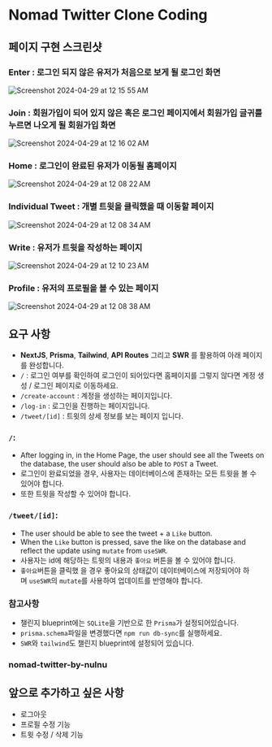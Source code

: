 # Nomad Twitter Clone Coding

## 페이지 구현 스크린샷

### Enter : 로그인 되지 않은 유저가 처음으로 보게 될 로그인 화면
![Screenshot 2024-04-29 at 12 15 55 AM](https://github.com/Eastynfromeast/nomad-twitter-by-nulnu/assets/95607479/1c9a7643-28e6-4ca2-81a2-8ebde65d38b7)

### Join : 회원가입이 되어 있지 않은 혹은 로그인 페이지에서 회원가입 글귀를 누르면 나오게 될 회원가입 화면
![Screenshot 2024-04-29 at 12 16 02 AM](https://github.com/Eastynfromeast/nomad-twitter-by-nulnu/assets/95607479/cd4b1891-ca5d-4953-a4ab-a5316b59763b)

### Home : 로그인이 완료된 유저가 이동될 홈페이지
![Screenshot 2024-04-29 at 12 08 22 AM](https://github.com/Eastynfromeast/nomad-twitter-by-nulnu/assets/95607479/6639f868-32df-414f-bedd-3a5036fbb22c)


### Individual Tweet : 개별 트윗을 클릭했을 때 이동할 페이지
![Screenshot 2024-04-29 at 12 08 34 AM](https://github.com/Eastynfromeast/nomad-twitter-by-nulnu/assets/95607479/248f1f73-e5ad-4e34-9ac7-823628f0863a)

### Write : 유저가 트윗을 작성하는 페이지
![Screenshot 2024-04-29 at 12 10 23 AM](https://github.com/Eastynfromeast/nomad-twitter-by-nulnu/assets/95607479/cefc310d-5171-4e7f-85b4-cc279f34c97e)

### Profile : 유저의 프로필을 볼 수 있는 페이지
![Screenshot 2024-04-29 at 12 08 38 AM](https://github.com/Eastynfromeast/nomad-twitter-by-nulnu/assets/95607479/9aee6f38-10c3-45aa-abe9-2b0dfc69400c)



## 요구 사항
- **NextJS**, **Prisma**, **Tailwind**, **API Routes** 그리고 **SWR** 를 활용하여 아래 페이지를 완성합니다.
- `/` : 로그인 여부를 확인하여 로그인이 되어있다면 홈페이지를 그렇지 않다면 계정 생성 / 로그인 페이지로 이동하세요.
- `/create-account` : 계정을 생성하는 페이지입니다.
- `/log-in` : 로그인을 진행하는 페이지입니다.
- `/tweet/[id]` : 트윗의 상세 정보를 보는 페이지 입니다.

### **`/`:**

- After logging in, in the Home Page, the user should see all the Tweets on the database, the user should also be able to `POST` a Tweet.
- 로그인이 완료되었을 경우, 사용자는 데이터베이스에 존재하는 모든 트윗을 볼 수 있어야 합니다.
- 또한 트윗을 작성할 수 있어야 합니다.

### **`/tweet/[id]`:**

- The user should be able to see the tweet + a `Like` button.
- When the `Like` button is pressed, save the like on the database and reflect the update using `mutate` from `useSWR`.
- 사용자는 id에 해당하는 트윗의 내용과 `좋아요` 버튼을 볼 수 있어야 합니다.
- `좋아요`버튼을 클릭했 을 경우 좋아요의 상태값이 데이터베이스에 저장되어야 하며 `useSWR`의 `mutate`를 사용하여 업데이트를 반영해야 합니다.

### **참고사항**

- 챌린지 blueprint에는 `SQLite`을 기반으로 한 `Prisma`가 설정되어있습니다.
- `prisma.schema`파일을 변경했다면 `npm run db-sync`를 실행하세요.
- `SWR`와 `tailwind`도 챌린지 blueprint에 설정되어 있습니다.


### nomad-twitter-by-nulnu

## 앞으로 추가하고 싶은 사항
- 로그아웃
- 프로필 수정 기능
- 트윗 수정 / 삭제 기능

